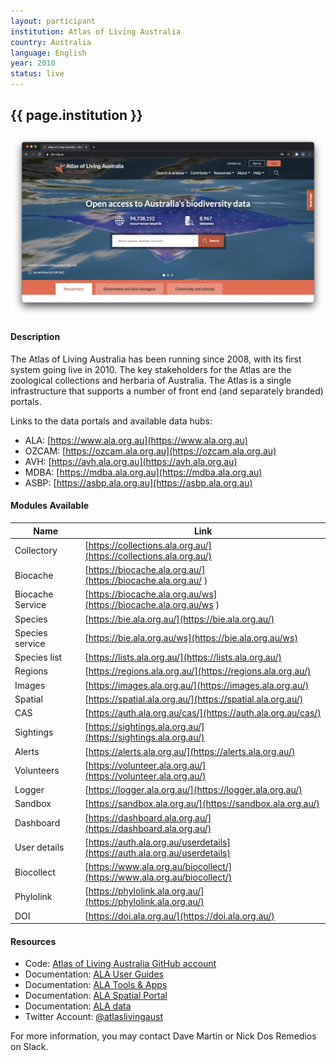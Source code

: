 ```yaml
---
layout: participant
institution: Atlas of Living Australia
country: Australia
language: English
year: 2010
status: live
---
```


## {{ page.institution }}

[![Atlas of Living Australia](/assets/img/participants/atlas_living_australia.png)](https://www.ala.org.au)

#### Description 
The Atlas of Living Australia has been running since 2008, with its first system going live in 2010. The key stakeholders for the Atlas are the zoological collections and herbaria of Australia. The Atlas is a single infrastructure that supports a number of front end (and separately branded) portals.


Links to the data portals and available data hubs:
- ALA: [https://www.ala.org.au](https://www.ala.org.au)
- OZCAM: [https://ozcam.ala.org.au](https://ozcam.ala.org.au)
- AVH: [https://avh.ala.org.au](https://avh.ala.org.au)
- MDBA: [https://mdba.ala.org.au](https://mdba.ala.org.au)
- ASBP: [https://asbp.ala.org.au](https://asbp.ala.org.au)

#### Modules Available 

| Name              | Link                                                                       | 
| ------------------|----------------------------------------------------------------------------|
| Collectory		| [https://collections.ala.org.au/](https://collections.ala.org.au/)         |
| Biocache          | [https://biocache.ala.org.au/](https://biocache.ala.org.au/ )              |
| Biocache Service  | [https://biocache.ala.org.au/ws](https://biocache.ala.org.au/ws )          |
| Species           | [https://bie.ala.org.au/](https://bie.ala.org.au/)                         |
| Species service   | [https://bie.ala.org.au/ws](https://bie.ala.org.au/ws)                     | 
| Species list      | [https://lists.ala.org.au/](https://lists.ala.org.au/)                     |  
| Regions           | [https://regions.ala.org.au/](https://regions.ala.org.au/)                 |
| Images            | [https://images.ala.org.au/](https://images.ala.org.au/)                   |
| Spatial           | [https://spatial.ala.org.au/](https://spatial.ala.org.au/)                 |
| CAS               | [https://auth.ala.org.au/cas/](https://auth.ala.org.au/cas/)               |
| Sightings         | [https://sightings.ala.org.au/](https://sightings.ala.org.au/)             |
| Alerts            | [https://alerts.ala.org.au/](https://alerts.ala.org.au/)                   |
| Volunteers        | [https://volunteer.ala.org.au/](https://volunteer.ala.org.au/)             |
| Logger            | [https://logger.ala.org.au/](https://logger.ala.org.au/)                   |
| Sandbox           | [https://sandbox.ala.org.au/](https://sandbox.ala.org.au/)                 |
| Dashboard         | [https://dashboard.ala.org.au/](https://dashboard.ala.org.au/)             |
| User details      | [https://auth.ala.org.au/userdetails](https://auth.ala.org.au/userdetails) |
| Biocollect        | [https://www.ala.org.au/biocollect/](https://www.ala.org.au/biocollect/)   |
| Phylolink         | [https://phylolink.ala.org.au/](https://phylolink.ala.org.au/)             |
| DOI               | [https://doi.ala.org.au/](https://doi.ala.org.au/)                         |

#### Resources

- Code: [Atlas of Living Australia GitHub account](https://github.com/AtlasOfLivingAustralia)
- Documentation: [ALA User Guides](https://support.ala.org.au/support/solutions/folders/6000234344)
- Documentation: [ALA Tools & Apps](https://support.ala.org.au/support/solutions/6000138053)
- Documentation: [ALA Spatial Portal](https://support.ala.org.au/support/solutions/6000138349)
- Documentation: [ALA data](https://support.ala.org.au/support/solutions/6000137994)
- Twitter Account: [@atlaslivingaust](https://twitter.com/atlaslivingaust)

For more information, you may contact Dave Martin or Nick Dos Remedios on Slack.
